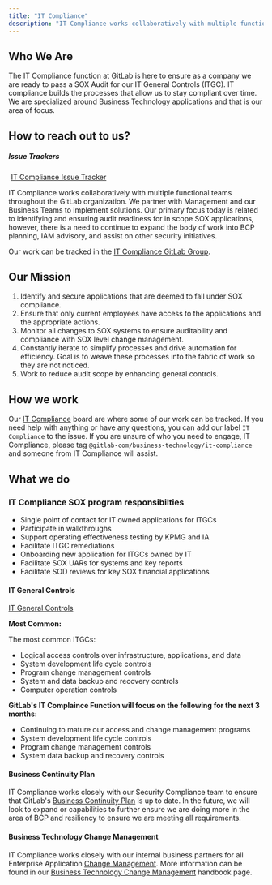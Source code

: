 ```yaml
---
title: "IT Compliance"
description: "IT Compliance works collaboratively with multiple functional teams throughout the GitLab organization to ensure compliannce with various requirements related to financial reporting and security."
---
```

<link rel="stylesheet" type="text/css" href="/stylesheets/biztech.css" />

## Who We Are

The IT Compliance function at GitLab is here to ensure as a company we are ready to pass a SOX Audit for our IT General Controls (ITGC). IT compliance builds the processes that allow us to stay compliant over time. We are specialized around Business Technology applications and that is our area of focus.

## <i class="far fa-paper-plane" id="biz-tech-icons"></i> How to reach out to us?

<div class="flex-row" markdown="0">
  <div>
    <h5>Issue Trackers</h5>

  <a href="https://gitlab.com/gitlab-com/business-technology/it-compliance/it-compliance-issue-tracker/-/issues/new" class="btn btn-purple" style="width:180px;margin:5px;">IT Compliance Issue Tracker</a>
  </div>
 </div>

IT Compliance works collaboratively with multiple functional teams throughout the GitLab organization. We partner with Management and our Business Teams to implement solutions. Our primary focus today is related to identifying and ensuring audit readiness for in scope SOX applications, however, there is a need to continue to expand the body of work into BCP planning, IAM advisory, and assist on other security initiatives.

Our work can be tracked in the [IT Compliance GitLab Group](https://gitlab.com/gitlab-com/business-technology/it-compliance).

## Our Mission

1. Identify and secure applications that are deemed to fall under SOX compliance.
1. Ensure that only current employees have access to the applications and the appropriate actions.
1. Monitor all changes to SOX systems to ensure auditability and compliance with SOX level change management.
1. Constantly iterate to simplify processes and drive automation for efficiency.  Goal is to weave these processes into the fabric of work so they are not noticed.
1. Work to reduce audit scope by enhancing general controls.

## How we work

Our [IT Compliance](https://gitlab.com/groups/gitlab-com/-/boards/1802558?label_name[]=IT%20Compliance) board are where some of our work can be tracked. If you need help with anything or have any questions, you can add our label `IT Compliance` to the issue. If you are unsure of who you need to engage, IT Compliance, please tag `@gitlab-com/business-technology/it-compliance` and someone from IT Compliance will assist.

## What we do

### IT Compliance SOX program responsibilties

- Single point of contact for IT owned applications for ITGCs
- Participate in walkthroughs
- Support operating effectiveness testing by KPMG and IA
- Facilitate ITGC remediations
- Onboarding new application for ITGCs owned by IT
- Facilitate SOX UARs for systems and key reports
- Facilitate SOD reviews for key SOX financial applications

#### IT General Controls

[IT General Controls](/handbook/business-technology/it-compliance/ITGC.html)

**Most Common:**

The most common ITGCs:

- Logical access controls over infrastructure, applications, and data
- System development life cycle controls
- Program change management controls
- System and data backup and recovery controls
- Computer operation controls

**GitLab's IT Complaince Function will focus on the following for the next 3 months:**

- Continuing to mature our access and change management programs
- System development life cycle controls
- Program change management controls
- System data backup and recovery controls

#### Business Continuity Plan

IT Compliance works closely with our Security Compliance team to ensure that GitLab's [Business Continuity Plan](/handbook/business-technology/gitlab-business-continuity-plan/) is up to date.  In the future, we will look to expand or capabilities to further ensure we are doing more in the area of BCP and resiliency to ensure we are meeting all requirements.

#### Business Technology Change Management

IT Compliance works closely with our internal business partners for all Enterprise Application [Change Management](/handbook/business-technology/change-management/). More information can be found in our [Business Technology Change Management](https://internal.gitlab.com/handbook/it/it-change-management/) handbook page.
